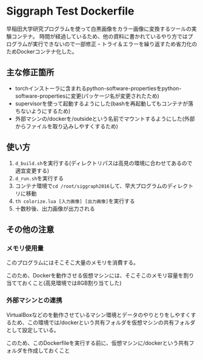 # Siggraph Test Dockerfile

早稲田大学研究プログラムを使って白黒画像をカラー画像に変換するツールの実験コンテナ。
時間が経過しているため、他の資料に書かれているやり方ではプログラムが実行できないので一部修正・トライ＆エラーを繰り返すため省力化のためDockerコンテナ化した。

## 主な修正箇所

* torchインストーラに含まれるpython-software-propertiesをpython-software-propertiesに変更(パッケージ名が変更されたため)
* supervisorを使って起動するようにした(bashを再起動してもコンテナが落ちないようにするため)
* 外部マシンの/dockerを/outsideという名前でマウントするようにした(外部からファイルを取り込みしやすくするため)

## 使い方

1. `d_build.sh`を実行する(ディレクトリパスは高見の環境に合わせてあるので適宜変更する)
2. `d_run.sh`を実行する
3. コンテナ環境で`cd /root/siggraph2016`して、早大プログラムのディレクトリに移動
4. `th colorize.lua [入力画像] [出力画像]`を実行する
5. 十数秒後、出力画像が出力される

## その他の注意

### メモリ使用量

このプログラムにはそこそこ大量のメモリを消費する。

このため、Dockerを動作させる仮想マシンには、そこそこのメモリ容量を割り当てておくこと(高見環境では8GB割り当てした)

### 外部マシンとの連携

VirtualBoxなどのを動作させているマシン環境とデータのやりとりをしやすくするため、この環境では/dockerという共有フォルダを仮想マシンの共有フォルダとして設定している。

このため、このDockerfileを実行する前に、仮想マシンに/dockerという共有フォルダを作成しておくこと
